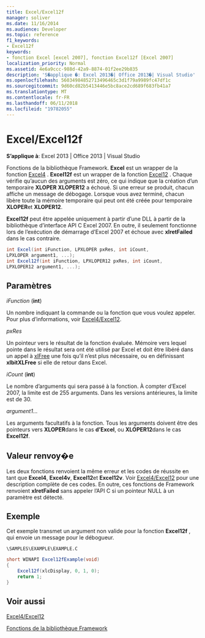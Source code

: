 ```yaml
---
title: Excel/Excel12f
manager: soliver
ms.date: 11/16/2014
ms.audience: Developer
ms.topic: reference
f1_keywords:
- Excel12f
keywords:
- fonction Excel [excel 2007], fonction Excel12f [Excel 2007]
localization_priority: Normal
ms.assetid: 4e6a9ccc-988d-42a9-8874-01f2ee29b835
description: 'S�applique �: Excel 2013�| Office 2013�| Visual Studio'
ms.openlocfilehash: 56034984852713496465c3d1f79a9989fc47df1c
ms.sourcegitcommit: 9d60cd82b5413446e5bc8ace2cd689f683fb41a7
ms.translationtype: MT
ms.contentlocale: fr-FR
ms.lasthandoff: 06/11/2018
ms.locfileid: "19782055"
---
```

# <a name="excelexcel12f"></a>Excel/Excel12f

 **S’applique à**: Excel 2013 | Office 2013 | Visual Studio 
  
Fonctions de la bibliothèque Framework. **Excel** est un wrapper de la fonction [Excel4](excel4-excel12.md) . **Excel12f** est un wrapper de la fonction [Excel12](excel4-excel12.md) . Chaque vérifie qu’aucun des arguments est zéro, ce qui indique que la création d’un temporaire **XLOPER** **XLOPER12** a échoué. Si une erreur se produit, chacun affiche un message de débogage. Lorsque vous avez terminé, chacun libère toute la mémoire temporaire qui peut ont été créée pour temporaire **XLOPER**et **XLOPER12**.
  
 **Excel12f** peut être appelée uniquement à partir d’une DLL à partir de la bibliothèque d’interface API C Excel 2007. En outre, il seulement fonctionne lors de l’exécution de démarrage d’Excel 2007 et échoue avec **xlretFailed** dans le cas contraire. 
  
```cs
int Excel(int iFunction, LPXLOPER pxRes, int iCount, 
LPXLOPER argument1, ...);
int Excel12f(int iFunction, LPXLOPER12 pxRes, int iCount, 
LPXLOPER12 argument1, ...);
```

## <a name="parameters"></a>Paramètres

 _iFunction_ (**int**)
  
Un nombre indiquant la commande ou la fonction que vous voulez appeler. Pour plus d’informations, voir [Excel4/Excel12](excel4-excel12.md).
  
 _pxRes_
  
Un pointeur vers le résultat de la fonction évaluée. Mémoire vers lequel pointe dans le résultat sera ont été utilisé par Excel et doit être libéré dans un appel à [xlFree](xlfree.md) une fois qu’il n’est plus nécessaire, ou en définissant **xlbitXLFree** si elle de retour dans Excel. 
  
 _iCount_ (**int**)
  
Le nombre d’arguments qui sera passé à la fonction. À compter d’Excel 2007, la limite est de 255 arguments. Dans les versions antérieures, la limite est de 30.
  
 _argument1..._
  
Les arguments facultatifs à la fonction. Tous les arguments doivent être des pointeurs vers **XLOPER**dans le cas **d’Excel**, ou **XLOPER12**dans le cas **Excel12f**.
  
## <a name="return-value"></a>Valeur renvoy�e

Les deux fonctions renvoient la même erreur et les codes de réussite en tant que **Excel4**, **Excel4v**, **Excel12**et **Excel12v**. Voir [Excel4/Excel12](excel4-excel12.md) pour une description complète de ces codes. En outre, ces fonctions de Framework renvoient **xlretFailed** sans appeler l’API C si un pointeur NULL à un paramètre est détecté. 
  
## <a name="example"></a>Exemple

Cet exemple transmet un argument non valide pour la fonction **Excel12f** , qui envoie un message pour le débogueur. 
  
 `\SAMPLES\EXAMPLE\EXAMPLE.C`
  
```cs
short WINAPI Excel12fExample(void)
{
    Excel12f(xlcDisplay, 0, 1, 0);
    return 1;
}
```

## <a name="see-also"></a>Voir aussi



[Excel4/Excel12](excel4-excel12.md)


[Fonctions de la bibliothèque Framework](functions-in-the-framework-library.md)

